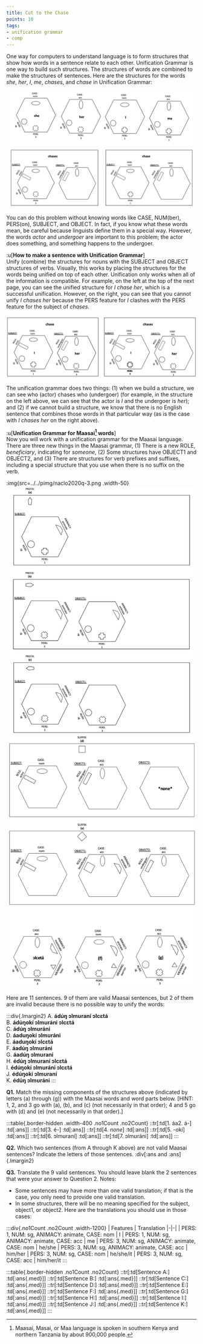 ```yaml
---
title: Cut to the Chase 
points: 10
tags:
- unification grammar
- comp
---
```


One way for computers to understand language is to form structures that show how words in a sentence
relate to each other. Unification Grammar is one way to build such structures. The structures of words are
combined to make the structures of sentences. Here are the structures for the words *she*, *her*, *I*, *me*, *chases*,
and *chase* in Unification Grammar:

![q-1](../../pimg/naclo2020q-1.png)

You can do this problem without knowing words like CASE, NUM(ber), PERS(on), SUBJECT, and OBJECT. In
fact, if you know what these words mean, be careful because linguists define them in a special way. However, the words *actor* and *undergoer* are important to this problem; the actor does something, and something
happens to the undergoer.

:u[**How to make a sentence with Unification Grammar**]
<br>Unify (combine) the structures for nouns with the SUBJECT and OBJECT structures of verbs. Visually, this
works by placing the structures for the words being unified on top of each other. Unification only works
when all of the information is compatible. For example, on the left at the top of the next page, you can see
the unified structure for *I chase her*, which is a successful unification. However, on the right, you can see that
you cannot unify *I chases her* because the PERS feature for *I* clashes with the PERS feature for the subject of
*chases*.

![q-2](../../pimg/naclo2020q-2.png)

The unification grammar does two things: (1) when we build a structure, we can see who (actor) chases who
(undergoer) (for example, in the structure on the left above, we can see that the actor is *I* and the undergoer
is *her*); and (2) if we cannot build a structure, we know that there is no English sentence that combines those
words in that particular way (as is the case with *I chases her* on the right above).

:u[**Unification Grammar for Maasai[^1] words**]
<br>Now you will work with a unification grammar for the Maasai language. There are three new things in the
Maasai grammar, (1) There is a new ROLE, *beneficiary*, indicating for *someone*, (2) Some structures have OBJECT1 and OBJECT2, and (3) There are structures for verb prefixes and suffixes, including a special structure
that you use when there is no suffix on the verb.

[^1]: Maasai, Masai, or Maa language is spoken in southern Kenya and northern Tanzania by about 900,000
people.

:img{src=../../pimg/naclo2020q-3.png .width-50}
![q-4](../../pimg/naclo2020q-4.png)
![q-5](../../pimg/naclo2020q-5.png)


Here are 11 sentences. 9 of them are valid Maasai sentences, but 2 of them are invalid because there is no
possible way to unify the words:

:::div{.lmargin2}
A. **ádúŋ ɔlmʊraní ɔlcɛtá**
<br>B. **ádúŋokí ɔlmʊráni ɔlcɛtá**
<br>C. **ádúŋ ɔlmʊráni**
<br>D. **áaduŋokí ɔlmʊráni**
<br>E. **áaduŋokí ɔlcɛtá**
<br>F. **áadúŋ ɔlmʊráni**
<br>G. **áadúŋ ɔlmʊraní**
<br>H. **édúŋ ɔlmʊraní ɔlcɛtá**
<br>I. **édúŋokí ɔlmʊráni ɔlcɛtá**
<br>J. **édúŋokí ɔlmʊraní**
<br>K. **édúŋ ɔlmʊráni**
:::

**Q1.** Match the missing components of the structures above (indicated by letters (a) through (g)) with the
Maasai words and word parts below. [HINT: 1, 2, and 3 go with (a), (b), and (c) (not necessarily in that order);
4 and 5 go with (d) and (e) (not necessarily in that order).]

:::table{.border-hidden .width-400 .no1Count .no2Count}
::tr[:td[1. áa2. á-] :td[:ans]]
::tr[:td[3. é-] :td[:ans]]
::tr[:td[4. *none*] :td[:ans]]
::tr[:td[5. -okí] :td[:ans]]
::tr[:td[6. ɔlmʊraní] :td[:ans]]
::tr[:td[7. ɔlmʊráni] :td[:ans]]
:::

**Q2.** Which two sentences (from A through K above) are not valid Maasai sentences? Indicate the letters of
those sentences.
:div[:ans and :ans]{.lmargin2}

**Q3.** Translate the 9 valid sentences. You should leave blank the 2 sentences that were your answer to Question 2. Notes:
- Some sentences may have more than one valid translation; if that is the case, you only need to
provide one valid translation.
- In some structures, there will be no meaning specified for the subject, object1, or object2. Here
are the translations you should use in those cases:

:::div{.no1Count .no2Count .width-1200}
| Features | Translation
|-|-|
| PERS: 1, NUM: sg, ANIMACY: animate, CASE: nom | I
| PERS: 1, NUM: sg, ANIMACY: animate, CASE: acc | me
| PERS: 3, NUM: sg, ANIMACY: animate, CASE: nom | he/she
| PERS: 3, NUM: sg, ANIMACY: animate, CASE: acc | him/her
| PERS: 3, NUM: sg, CASE: nom | he/she/it
| PERS: 3, NUM: sg, CASE: acc | him/her/it
:::

:::table{.border-hidden .no1Count .no2Count}
::tr[:td[Sentence A:] :td[:ans{.med}]]
::tr[:td[Sentence B:] :td[:ans{.med}]]
::tr[:td[Sentence C:] :td[:ans{.med}]]
::tr[:td[Sentence D:] :td[:ans{.med}]]
::tr[:td[Sentence E:] :td[:ans{.med}]]
::tr[:td[Sentence F:] :td[:ans{.med}]]
::tr[:td[Sentence G:] :td[:ans{.med}]]
::tr[:td[Sentence H:] :td[:ans{.med}]]
::tr[:td[Sentence I:] :td[:ans{.med}]]
::tr[:td[Sentence J:] :td[:ans{.med}]]
::tr[:td[Sentence K:] :td[:ans{.med}]]
:::

